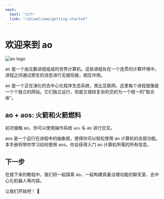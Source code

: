 ```yaml
---
next:
  text: "入门"
  link: "/zh/welcome/getting-started"
---
```


# 欢迎来到 ao

![ao logo](./ao-logo-grey.svg)

ao 是一个由无数进程组成的世界计算机。这些进程处在一个连贯的计算环境中，进程之间通过原生的消息进行无缝衔接，相互作用。

ao 是一个正在演化的去中心化程序生态系统，类比互联网，这里每个进程就像是一个个独立的网站。它们独立运行，但是又错综复杂的交织为一个统一的”联合体“。

## ao + aos: 火箭和火箭燃料

初次接触 ao，你可以使用操作系统 `aos` 与 ao 进行交互。

aos 是一个运行在进程中的抽象层，使得你可以轻松使用 ao 计算机的全部功能。 本手册将带你学习如何使用 aos，你会获得入门 ao 计算机所需的所有信息。

## 下一步

在接下来的教程中，我们将一起探索 ao，一起构建具备治理功能的聊天室、去中心化机器人等内容。

让我们开始吧！ 🚀
